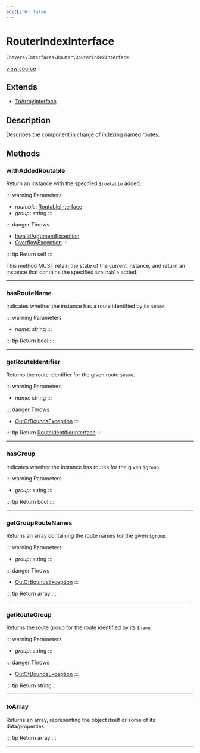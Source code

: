 ```yaml
---
editLink: false
---
```


# RouterIndexInterface

`Chevere\Interfaces\Router\RouterIndexInterface`

[view source](https://github.com/chevere/chevere/blob/master/src/Chevere/Interfaces/Router/RouterIndexInterface.php)

## Extends

- [ToArrayInterface](../Common/ToArrayInterface.md)

## Description

Describes the component in charge of indexing named routes.

## Methods

### withAddedRoutable

Return an instance with the specified `$routable` added.

::: warning Parameters
- *routable*: [RoutableInterface](./RoutableInterface.md)
- *group*: string
:::

::: danger Throws
- [InvalidArgumentException](../../Exceptions/Core/InvalidArgumentException.md) 
- [OverflowException](../../Exceptions/Core/OverflowException.md) 
:::

::: tip Return
self
:::

This method MUST retain the state of the current instance, and return
an instance that contains the specified `$routable` added.

---

### hasRouteName

Indicates whether the instance has a route identified by its `$name`.

::: warning Parameters
- *name*: string
:::

::: tip Return
bool
:::

---

### getRouteIdentifier

Returns the route identifier for the given route `$name`.

::: warning Parameters
- *name*: string
:::

::: danger Throws
- [OutOfBoundsException](../../Exceptions/Core/OutOfBoundsException.md) 
:::

::: tip Return
[RouteIdentifierInterface](./RouteIdentifierInterface.md)
:::

---

### hasGroup

Indicates whether the instance has routes for the given `$group`.

::: warning Parameters
- *group*: string
:::

::: tip Return
bool
:::

---

### getGroupRouteNames

Returns an array containing the route names for the given `$group`.

::: warning Parameters
- *group*: string
:::

::: danger Throws
- [OutOfBoundsException](../../Exceptions/Core/OutOfBoundsException.md) 
:::

::: tip Return
array
:::

---

### getRouteGroup

Returns the route group for the route identified by its `$name`.

::: warning Parameters
- *group*: string
:::

::: danger Throws
- [OutOfBoundsException](../../Exceptions/Core/OutOfBoundsException.md) 
:::

::: tip Return
string
:::

---

### toArray

Returns an array, representing the object itself or some of its data/properties.

::: tip Return
array
:::

---

